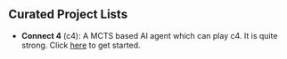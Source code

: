 ## Curated Project Lists

- **Connect 4** (c4): A MCTS based AI agent which can play c4. It is quite
  strong.  Click [here](c4/readme.md) to get started.
